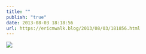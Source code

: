 ```yaml
---
title: ""
publish: "true"
date: 2013-08-03 18:18:56
url: https://ericmwalk.blog/2013/08/03/181856.html
---
```



![](https://ericmwalk.blog/uploads/2022/138d81814f.jpg)